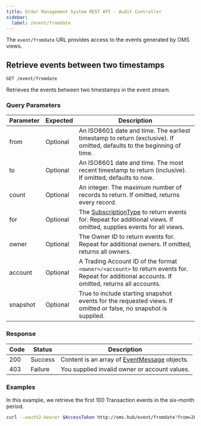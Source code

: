 ```yaml
---
title: Order Management System REST API - Audit Controller
sidebar:
  label: /event/fromdate
---
```


The `event/fromdate` URL provides access to the events generated by OMS views.

## Retrieve events between two timestamps

`GET /event/fromdate`

Retrieves the events between two timestamps in the event stream.

### Query Parameters

| Parameter | Expected | Description |
|-----------|----------|-------------|
| from      | Optional | An ISO8601 date and time. The earliest timestamp to return (exclusive). If omitted, defaults to the beginning of time. |
| to        | Optional | An ISO8601 date and time. The most recent timestamp to return (inclusive). If omitted, defaults to now. |
| count     | Optional | An integer. The maximum number of records to return. If omitted, returns every record. |
| for       | Optional | The [SubscriptionType](../../../proto/oms2/#subscriptiontype) to return events for. Repeat for additional views. If omitted, supplies events for all views. |
| owner     | Optional | The Owner ID to return events for. Repeat for additional owners. If omitted, returns all owners. |
| account   | Optional | A Trading Account ID of the format `<owner>/<account>` to return events for. Repeat for additional accounts. If omitted, returns all accounts. |
| snapshot      | Optional | True to include starting snapshot events for the requested views. If omitted or false, no snapshot is supplied. |

### Response

| Code | Status  | Description |
|------|---------|-------------|
| 200  | Success | Content is an array of [EventMessage](../../../proto/streaming/#eventmessage) objects. |
| 403  | Failure | You supplied invalid owner or account values. |

### Examples

In this example, we retrieve the first 100 Transaction events in the six-month period.

```sh
curl --oauth2-bearer $AccessToken http://oms.hub/event/fromdate?from=20250101T000000Z&to=20250601T000000Z&count=100&for=Transactions
```
